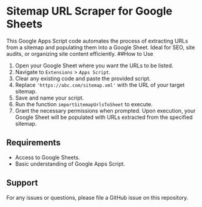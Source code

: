 # Sitemap URL Scraper for Google Sheets
This Google Apps Script code automates the process of extracting URLs from a sitemap and populating them into a Google Sheet. Ideal for SEO, site audits, or organizing site content efficiently.
##How to Use
1. Open your Google Sheet where you want the URLs to be listed.
2. Navigate to `Extensions` > `Apps Script`.
3. Clear any existing code and paste the provided script.
4. Replace `'https://abc.com/sitemap.xml'` with the URL of your target sitemap.
5. Save and name your script.
6. Run the function `importSitemapUrlsToSheet` to execute.
7. Grant the necessary permissions when prompted.
Upon execution, your Google Sheet will be populated with URLs extracted from the specified sitemap.
## Requirements
- Access to Google Sheets.
- Basic understanding of Google Apps Script.
## Support
For any issues or questions, please file a GitHub issue on this repository.
